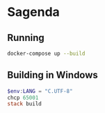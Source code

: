 # Sagenda

## Running

```sh
docker-compose up --build
```


## Building in Windows

```powershell
$env:LANG = "C.UTF-8"
chcp 65001
stack build
```
